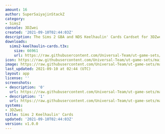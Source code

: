 ```yaml
---
amount: 16
author: SuperSaiyajinStackZ
category:
- Sims2
console: 3DZwei
created: '2021-09-10T02:44:03Z'
description: The Sims 2 GBA and NDS Keelhaulin' Cards Cardset for 3DZwei.
downloads:
  sims2-keelhaulin-cards.t3x:
    size: 66961
    url: https://raw.githubusercontent.com/Universal-Team/ut-game-sets/main/sets/3dzwei/sims2-keelhaulin-cards/sims2-keelhaulin-cards.t3x
icon: https://raw.githubusercontent.com/Universal-Team/ut-game-sets/main/sets/3dzwei/sims2-keelhaulin-cards/icon.png
image: https://raw.githubusercontent.com/Universal-Team/ut-game-sets/main/sets/3dzwei/sims2-keelhaulin-cards/icon.png
last_updated: 2021-09-10 at 02:44 (UTC)
layout: app
license: ''
screenshots:
- description: '0'
  url: https://raw.githubusercontent.com/Universal-Team/ut-game-sets/main/sets/3dzwei/sims2-keelhaulin-cards/screenshots/0.png
- description: '1'
  url: https://raw.githubusercontent.com/Universal-Team/ut-game-sets/main/sets/3dzwei/sims2-keelhaulin-cards/screenshots/1.png
systems:
- 3DZwei
title: Sims 2 Keelhaulin' Cards
updated: '2021-09-10T02:44:03Z'
version: v1.0.0
---
```

